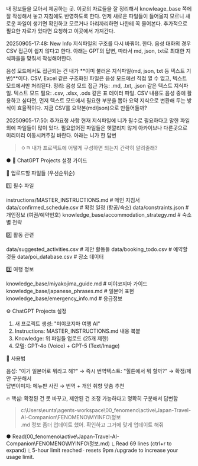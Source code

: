 내 정보들을 모아서 제공하는 곳. 이곳의 자료들을 잘 정리해서 knowleage_base 쪽에 잘 작성해서 놓고 지침에도 반영하도록 한다.
언제 새로운 파일들이 들어올지 모르니 새로운 파일이 생기면 확인하고 모르거나 아리까리하면 나한테 꼭 물어본다.
추가적으로 필요한 자료가 있다면 요청하고 이곳에서 가져간다.





20250905-17:48: New Info 지식파일의 구조를 다시 바꿔야. 한다. 음성 대화의 경우 CSV 접근이 쉽지 않다고 한다. 아래는 GPT의 답변, 따라서 md, json, txt로 최대한 지식파을을 맞춰서 작성해야한다. 

음성 모드에서도 접근되는 건 내가 **이미 불러온 지식파일(md, json, txt 등 텍스트 기반)**이다.
CSV, Excel 같은 구조화된 파일은 음성 모드에선 직접 열 수 없고, 텍스트 모드에서만 처리된다.
정리:
음성 모드 접근 가능: .md, .txt, .json 같은 텍스트 지식파일.
텍스트 모드 필요: .csv, .xlsx, .ods 같은 표 데이터 파일.
CSV 내용도 음성 중에 활용하고 싶다면, 먼저 텍스트 모드에서 필요한 부분을 뽑아 요약 지식으로 변환해 두는 방식이 효율적이다.
지금 CSV를 요약본(md/json)으로 만들어둘까?

20250905-17:50: 추가요청 사항 현재 지식파일에 니가 필수로 필요하다고 말한 파일외에 파일들이 많이 있다. 필요없어진 파일들은 헷깔리지 않게 아카이브나 다른곳으로 미리미리 이동시켜주길 바란다. 아래는 니가 한 답변

> ㅇㅋ 내가 프로젝트에 어떻게 구성하면 되는지 간략히 알려줄래?

● 🚀 ChatGPT Projects 설정 가이드

  📁 업로드할 파일들 (우선순위순)

  1️⃣ 필수 파일

  instructions/MASTER_INSTRUCTIONS.md          # 메인 지침서
  data/confirmed_schedule.csv                 # 확정 일정 (항공/숙소)
  data/constraints.json                       # 개인정보 (여권/예약번호)
  knowledge_base/accommodation_strategy.md     # 숙소별 전략

  2️⃣ 활동 관련

  data/suggested_activities.csv               # 제안 활동들
  data/booking_todo.csv                       # 예약할 것들
  data/poi_database.csv                       # 장소 데이터

  3️⃣ 여행 정보

  knowledge_base/miyakojima_guide.md          # 미야코지마 가이드
  knowledge_base/japanese_phrases.md          # 일본어 표현
  knowledge_base/emergency_info.md            # 응급정보

  ⚙️ ChatGPT Projects 설정

  1. 새 프로젝트 생성: "미야코지마 여행 AI"
  2. Instructions: MASTER_INSTRUCTIONS.md 내용 복붙
  3. Knowledge: 위 파일들 업로드 (25개 제한)
  4. 모델: GPT-4o (Voice) + GPT-5 (Text/Image)

  🎯 사용법

  음성: "이거 일본어로 뭐라고 해?" → 즉시 번역텍스트: "힐튼에서 뭐 할까?" → 확정/제안 구분해서       
  답변이미지: 메뉴판 사진 → 번역 + 개인 취향 맞춤 추천

  🔥 핵심: 확정된 건 못 바꾸고, 제안된 건 조정 가능하다고 명확히 구분해서 답변함

> c:\Users\eunta\agents-workspace\00_fenomeno\active\Japan-Travel-AI-Companion\FENOMENO\MYINFO\정보  
  .md 정보 좀더 업데이트 했어. 확인하고 그거에 맞게 업데이트 해줘

● Read(00_fenomeno\active\Japan-Travel-AI-Companion\FENOMENO\MYINFO\정보.md)
  ⎿  Read 69 lines (ctrl+r to expand)
  ⎿  5-hour limit reached ∙ resets 9pm
     /upgrade to increase your usage limit.